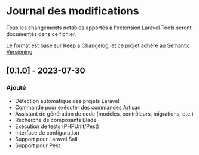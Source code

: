 # Journal des modifications

Tous les changements notables apportés à l'extension Laravel Tools seront documentés dans ce fichier.

Le format est basé sur [Keep a Changelog](https://keepachangelog.com/fr/1.0.0/),
et ce projet adhère au [Semantic Versioning](https://semver.org/spec/v2.0.0.html).

## [0.1.0] - 2023-07-30

### Ajouté

- Détection automatique des projets Laravel
- Commande pour exécuter des commandes Artisan
- Assistant de génération de code (modèles, contrôleurs, migrations, etc.)
- Recherche de composants Blade
- Exécution de tests (PHPUnit/Pest)
- Interface de configuration
- Support pour Laravel Sail
- Support pour Pest